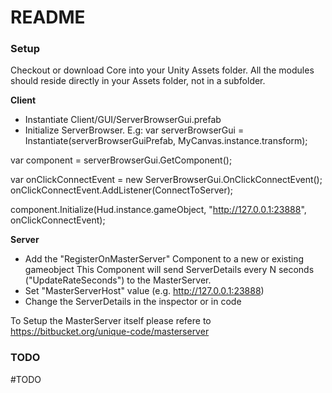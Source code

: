 # README #

### Setup ###

Checkout or download Core into your Unity Assets folder. All the modules should reside directly in your Assets folder, not in a subfolder.

**Client**
* Instantiate Client/GUI/ServerBrowserGui.prefab
* Initialize ServerBrowser. E.g:
var serverBrowserGui = Instantiate(serverBrowserGuiPrefab, MyCanvas.instance.transform);

var component = serverBrowserGui.GetComponent<ServerBrowserGui>();

var onClickConnectEvent = new ServerBrowserGui.OnClickConnectEvent();
onClickConnectEvent.AddListener(ConnectToServer);

component.Initialize(Hud.instance.gameObject, "http://127.0.0.1:23888", onClickConnectEvent);


**Server**
* Add the "RegisterOnMasterServer" Component to a new or existing gameobject  This Component will send ServerDetails every N seconds ("UpdateRateSeconds") to the MasterServer.
* Set "MasterServerHost" value (e.g. http://127.0.0.1:23888)
* Change the ServerDetails in the inspector or in code

To Setup the MasterServer itself please refere to https://bitbucket.org/unique-code/masterserver


### TODO ###

#TODO
